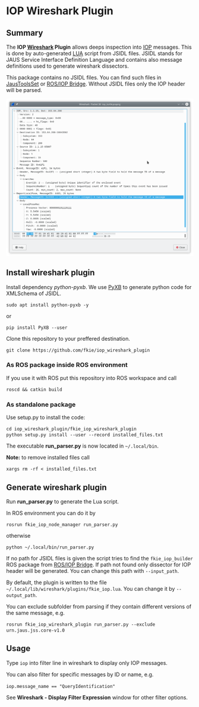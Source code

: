 # IOP Wireshark Plugin

## Summary

The **IOP [Wireshark][wireshark] Plugin** allows deeps inspection into [IOP][iop] messages. This is done by auto-generated [LUA][lua] script from JSIDL files. JSIDL stands for JAUS Service Interface Definition Language and contains also message definitions used to generate wireshark dissectors.

This package contains no JSIDL files. You can find such files in [JausToolsSet][jts] or [ROS/IOP Bridge][ros_iop_bridge]. Without JSIDL files only the IOP header will be parsed.

![Example Image](iop_packet_example.png)

## Install wireshark plugin

Install dependency *python-pyxb*. We use [PyXB][pyxb] to generate python code for XMLSchema of JSIDL.

  ```console
  sudo apt install python-pyxb -y
  ```

or

  ```console
  pip install PyXB --user
  ```

Clone this repository to your preffered destination.

  ```console
  git clone https://github.com/fkie/iop_wireshark_plugin
  ```

### As ROS package inside ROS environment

If you use it with ROS put this repository into ROS workspace and call  

  ```console
  roscd && catkin build
  ```

### As standalone package

Use setup.py to install the code:

  ```console
  cd iop_wireshark_plugin/fkie_iop_wireshark_plugin
  python setup.py install --user --record installed_files.txt
  ```

  The executable **run_parser.py** is now located in `~/.local/bin`.

  **Note:** to remove installed files call

  ```console
  xargs rm -rf < installed_files.txt
  ```

## Generate wireshark plugin

Run **run_parser.py** to generate the Lua script.

In ROS environment you can do it by

```console
rosrun fkie_iop_node_manager run_parser.py
```

otherwise

```console
python ~/.local/bin/run_parser.py
```

If no path for JSIDL files is given the script tries to find the `fkie_iop_builder` ROS package from [ROS/IOP Bridge][ros_iop_bridge]. If path not found only dissector for IOP header will be generated. You can change this path with `--input_path`.

By default, the plugin is written to the file `~/.local/lib/wireshark/plugins/fkie_iop.lua`. You can change it by `--output_path`.

You can exclude subfolder from parsing if they contain different versions of the same message, e.g.

```console
rosrun fkie_iop_wireshark_plugin run_parser.py --exclude urn.jaus.jss.core-v1.0
```

## Usage

Type `iop` into filter line in wireshark to display only IOP messages.

You can also filter for specific messages by ID or name, e.g.

`iop.message_name == "QueryIdentification"`

See **Wireshark - Display Filter Expression** window for other filter options.


[wireshark]: https://www.wireshark.org
[iop]: https://en.wikipedia.org/wiki/UGV_Interoperability_Profile
[lua]: https://www.lua.org
[jts]: https://github.com/jaustoolset/jaustoolset
[ros_iop_bridge]: https://github.com/fkie/iop_core
[pyxb]: https://pypi.org/project/PyXB
